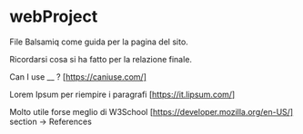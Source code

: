 # webProject

File Balsamiq come guida per la pagina del sito.

Ricordarsi cosa si ha fatto per la relazione finale.

Can I use __ ? [https://caniuse.com/]

Lorem Ipsum per riempire i paragrafi [https://it.lipsum.com/]

Molto utile forse meglio di W3School [https://developer.mozilla.org/en-US/]  section -> References
